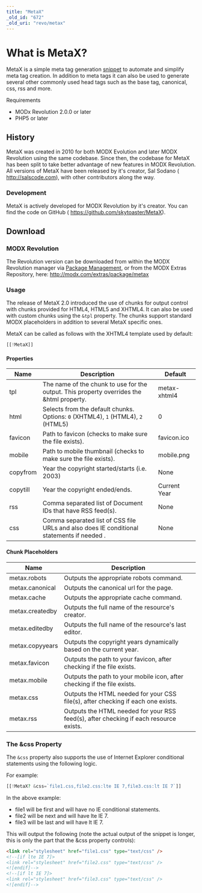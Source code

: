 ```yaml
---
title: "MetaX"
_old_id: "672"
_old_uri: "revo/metax"
---
```


# What is MetaX?

MetaX is a simple meta tag generation [snippet](developing-in-modx/basic-development/snippets) to automate and simplify meta tag creation. In addition to meta tags it can also be used to generate several other commonly used head tags such as the base tag, canonical, css, rss and more.

Requirements

- MODx Revolution 2.0.0 or later
- PHP5 or later

## History

MetaX was created in 2010 for both MODX Evolution and later MODX Revolution using the same codebase. Since then, the codebase for MetaX has been split to take better advantage of new features in MODX Revolution. All versions of MetaX have been released by it's creator, Sal Sodano ( <http://salscode.com>), with other contributors along the way.

### Development

MetaX is actively developed for MODX Revolution by it's creator. You can find the code on GitHub ( <https://github.com/skytoaster/MetaX>).

## Download

### MODX Revolution

The Revolution version can be downloaded from within the MODX Revolution manager via [Package Management](developing-in-modx/advanced-development/package-management "Package Management"), or from the MODX Extras Repository, here: <http://modx.com/extras/package/metax>

### Usage

The release of MetaX 2.0 introduced the use of chunks for output control with chunks provided for HTML4, HTML5 and XHTML4. It can also be used with custom chunks using the `&tpl` property. The chunks support standard MODX placeholders in addition to several MetaX specific ones.

MetaX can be called as follows with the XHTML4 template used by default:

``` php
[[!MetaX]]
```

#### Properties

| Name | Description                                                                              | Default      |
| ---- | ---------------------------------------------------------------------------------------- | ------------ |
| tpl  | The name of the chunk to use for the output. This property overrides the &html property. | metax-xhtml4 |
| html | Selects from the default chunks. Options:  `0` (XHTML4), `1` (HTML4), `2` (HTML5) | 0 |
| favicon | Path to favicon (checks to make sure the file exists). | favicon.ico |
| mobile | Path to mobile thumbnail (checks to make sure the file exists). | mobile.png |
| copyfrom | Year the copyright started/starts (i.e. 2003) | None |
| copytill | Year the copyright ended/ends. | Current Year |
| rss | Comma separated list of Document IDs that have RSS feed(s). | None |
| css | Comma separated list of CSS file URLs and also does IE conditional statements if needed . | None |

#### Chunk Placeholders

| Name            | Description                                                                           |
| --------------- | ------------------------------------------------------------------------------------- |
| metax.robots    | Outputs the appropriate robots command.                                               |
| metax.canonical | Outputs the canonical url for the page.                                               |
| metax.cache     | Outputs the appropriate cache command.                                                |
| metax.createdby | Outputs the full name of the resource's creator.                                      |
| metax.editedby  | Outputs the full name of the resource's last editor.                                  |
| metax.copyyears | Outputs the copyright years dynamically based on the current year.                    |
| metax.favicon   | Outputs the path to your favicon, after checking if the file exists.                  |
| metax.mobile    | Outputs the path to your mobile icon, after checking if the file exists.              |
| metax.css       | Outputs the HTML needed for your CSS file(s), after checking if each one exists.      |
| metax.rss       | Outputs the HTML needed for your RSS feed(s), after checking if each resource exists. |

### The &css Property

The `&css` property also supports the use of Internet Explorer conditional statements using the following logic.

For example:

``` php
[[!MetaX? &css=`file1.css,file2.css:lte IE 7,file3.css:lt IE 7`]]
```

In the above example:

- file1 will be first and will have no IE conditional statements.
- file2 will be next and will have lte IE 7.
- file3 will be last and will have lt IE 7.

This will output the following (note the actual output of the snippet is longer, this is only the part that the &css property controls):

``` html
<link rel="stylesheet" href="file1.css" type="text/css" />
<!--[if lte IE 7]>
<link rel="stylesheet" href="file2.css" type="text/css" />
<![endif]-->
<!--[if lt IE 7]>
<link rel="stylesheet" href="file3.css" type="text/css" />
<![endif]-->
```
